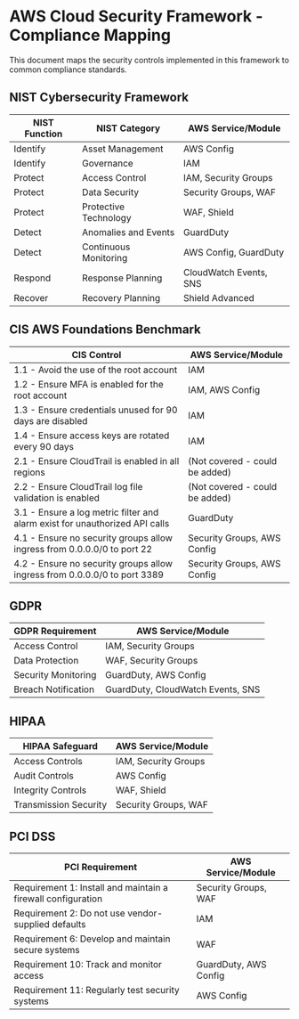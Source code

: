 # AWS Cloud Security Framework - Compliance Mapping

This document maps the security controls implemented in this framework to common compliance standards.

## NIST Cybersecurity Framework

| NIST Function | NIST Category | AWS Service/Module |
|---------------|---------------|-------------------|
| Identify | Asset Management | AWS Config |
| Identify | Governance | IAM |
| Protect | Access Control | IAM, Security Groups |
| Protect | Data Security | Security Groups, WAF |
| Protect | Protective Technology | WAF, Shield |
| Detect | Anomalies and Events | GuardDuty |
| Detect | Continuous Monitoring | AWS Config, GuardDuty |
| Respond | Response Planning | CloudWatch Events, SNS |
| Recover | Recovery Planning | Shield Advanced |

## CIS AWS Foundations Benchmark

| CIS Control | AWS Service/Module |
|-------------|-------------------|
| 1.1 - Avoid the use of the root account | IAM |
| 1.2 - Ensure MFA is enabled for the root account | IAM, AWS Config |
| 1.3 - Ensure credentials unused for 90 days are disabled | IAM |
| 1.4 - Ensure access keys are rotated every 90 days | IAM |
| 2.1 - Ensure CloudTrail is enabled in all regions | (Not covered - could be added) |
| 2.2 - Ensure CloudTrail log file validation is enabled | (Not covered - could be added) |
| 3.1 - Ensure a log metric filter and alarm exist for unauthorized API calls | GuardDuty |
| 4.1 - Ensure no security groups allow ingress from 0.0.0.0/0 to port 22 | Security Groups, AWS Config |
| 4.2 - Ensure no security groups allow ingress from 0.0.0.0/0 to port 3389 | Security Groups, AWS Config |

## GDPR

| GDPR Requirement | AWS Service/Module |
|------------------|-------------------|
| Access Control | IAM, Security Groups |
| Data Protection | WAF, Security Groups |
| Security Monitoring | GuardDuty, AWS Config |
| Breach Notification | GuardDuty, CloudWatch Events, SNS |

## HIPAA

| HIPAA Safeguard | AWS Service/Module |
|-----------------|-------------------|
| Access Controls | IAM, Security Groups |
| Audit Controls | AWS Config |
| Integrity Controls | WAF, Shield |
| Transmission Security | Security Groups, WAF |

## PCI DSS

| PCI Requirement | AWS Service/Module |
|-----------------|-------------------|
| Requirement 1: Install and maintain a firewall configuration | Security Groups, WAF |
| Requirement 2: Do not use vendor-supplied defaults | IAM |
| Requirement 6: Develop and maintain secure systems | WAF |
| Requirement 10: Track and monitor access | GuardDuty, AWS Config |
| Requirement 11: Regularly test security systems | AWS Config |